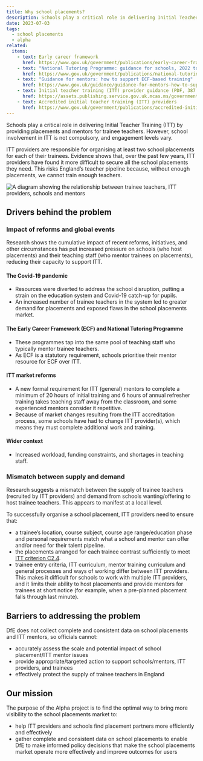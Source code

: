```yaml
---
title: Why school placements?
description: Schools play a critical role in delivering Initial Teacher Training (ITT) by providing placements and mentors for trainee teachers, but engagement levels vary
date: 2023-07-03
tags:
  - school placements
  - alpha
related:
  items:
    - text: Early career framework
      href: https://www.gov.uk/government/publications/early-career-framework
    - text: "National Tutoring Programme: guidance for schools, 2022 to 2023"
      href: https://www.gov.uk/government/publications/national-tutoring-programme-guidance-for-schools-2022-to-2023/national-tutoring-programme-guidance-for-schools-2022-to-2023
    - text: "Guidance for mentors: how to support ECF-based training"
      href: https://www.gov.uk/guidance/guidance-for-mentors-how-to-support-ecf-based-training
    - text: Initial teacher training (ITT) provider guidance (PDF, 387 KB, 42 pages)
      href: https://assets.publishing.service.gov.uk.mcas.ms/government/uploads/system/uploads/attachment_data/file/1119026/ITT_Provider_Guidance_Stage_2.pdf
    - text: Accredited initial teacher training (ITT) providers
      href: https://www.gov.uk/government/publications/accredited-initial-teacher-training-itt-providers
---
```


Schools play a critical role in delivering Initial Teacher Training (ITT) by providing placements and mentors for trainee teachers. However, school involvement in ITT is not compulsory, and engagement levels vary.

ITT providers are responsible for organising at least two school placements for each of their trainees. Evidence shows that, over the past few years, ITT providers have found it more difficult to secure all the school placements they need. This risks England’s teacher pipeline because, without enough placements, we cannot train enough teachers.

![A diagram showing the relationship between trainee teachers, ITT providers, schools and mentors](relationship-trainee-provider-school-mentor.png 'The relationship between trainee teachers, ITT providers, schools and mentors')

## Drivers behind the problem

### Impact of reforms and global events

Research shows the cumulative impact of recent reforms, initiatives, and other circumstances has put increased pressure on schools (who host placements) and their teaching staff (who mentor trainees on placements), reducing their capacity to support ITT.

#### The Covid-19 pandemic

- Resources were diverted to address the school disruption, putting a strain on the education system and Covid-19 catch-up for pupils.
- An increased number of trainee teachers in the system led to greater demand for placements and exposed flaws in the school placements market.

#### The Early Career Framework (ECF) and National Tutoring Programme

- These programmes tap into the same pool of teaching staff who typically mentor trainee teachers.
- As ECF is a statutory requirement, schools prioritise their mentor resource for ECF over ITT.

#### ITT market reforms

- A new formal requirement for ITT (general) mentors to complete a minimum of 20 hours of initial training and 6 hours of annual refresher training takes teaching staff away from the classroom, and some experienced mentors consider it repetitive.
- Because of market changes resulting from the ITT accreditation process, some schools have had to change ITT provider(s), which means they must complete additional work and training.

#### Wider context

- Increased workload, funding constraints, and shortages in teaching staff.

### Mismatch between supply and demand

Research suggests a mismatch between the supply of trainee teachers (recruited by ITT providers) and demand from schools wanting/offering to host trainee teachers. This appears to manifest at a local level.

To successfully organise a school placement, ITT providers need to ensure that:

- a trainee’s location, course subject, course age range/education phase and personal requirements match what a school and mentor can offer and/or need for their talent pipeline.
- the placements arranged for each trainee contrast sufficiently to meet [ITT criterion C2.4](https://assets.publishing.service.gov.uk.mcas.ms/government/uploads/system/uploads/attachment_data/file/1181568/Initial_teacher_training_criteria_and_supporting_advice_2024_to_2025.pdf?McasCtx=4&McasTsid=20892).
- trainee entry criteria, ITT curriculum, mentor training curriculum and general processes and ways of working differ between ITT providers. This makes it difficult for schools to work with multiple ITT providers, and it limits their ability to host placements and provide mentors for trainees at short notice (for example, when a pre-planned placement falls through last minute).

## Barriers to addressing the problem

DfE does not collect complete and consistent data on school placements and ITT mentors, so officials cannot:

- accurately assess the scale and potential impact of school placement/ITT mentor issues
- provide appropriate/targeted action to support schools/mentors, ITT providers, and trainees
- effectively protect the supply of trainee teachers in England

## Our mission

The purpose of the Alpha project is to find the optimal way to bring more visibility to the school placements market to:

- help ITT providers and schools find placement partners more efficiently and effectively
- gather complete and consistent data on school placements to enable DfE to make informed policy decisions that make the school placements market operate more effectively and improve outcomes for users
